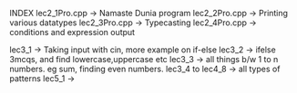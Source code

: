 INDEX
lec2_1Pro.cpp -> Namaste Dunia program
lec2_2Pro.cpp -> Printing various datatypes
lec2_3Pro.cpp -> Typecasting
lec2_4Pro.cpp -> conditions and expression output

lec3_1 -> Taking input with cin, more example on if-else
lec3_2 -> ifelse 3mcqs, and find lowercase,uppercase etc
lec3_3 -> all things b/w 1 to n numbers. eg sum, finding    even numbers.
lec3_4 to lec4_8 -> all types of patterns
lec5_1 -> 
